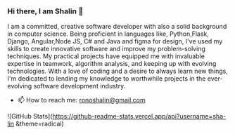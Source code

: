 ### Hi there, I am Shalin 👋
I am a committed, creative software developer with also a solid background in computer science. Being proficient in languages like, Python,Flask, Django, Angular,Node JS, C# and Java and figma for design, I've used my skills to create innovative software and improve my problem-solving techniques. My practical projects have equipped me with invaluable expertise in teamwork, algorithm analysis, and keeping up with evolving technologies. With a love of coding and a desire to always learn new things, I'm dedicated to lending my knowledge to worthwhile projects in the ever-evolving software development industry.


- 📫 How to reach me: ronoshalin@gmail.com

![GitHub Stats](https://github-readme-stats.vercel.app/api?username=sha-lin &theme=radical)
